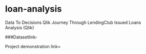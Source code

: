 # loan-analysis
Data To Decisions Qlik Journey Through LendingClub Issued Loans Analysis (Qlik)

###Datasetlink-

Project demonstration link=
